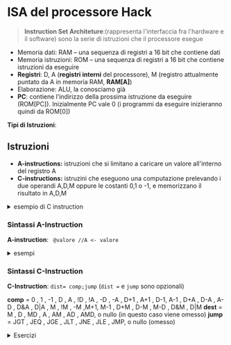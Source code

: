 
# ISA del processore Hack


> **Instruction Set Architeture**:(rappresenta l'interfaccia fra l'hardware e il software) sono la serie di istruzioni che il processore esegue

- Memoria dati: RAM – una sequenza di registri a 16 bit che contiene dati
- Memoria istruzioni: ROM – una sequenza di registri a 16 bit che contiene istruzioni da eseguire
- **Registri**: D, A (**registri interni** del processore), M (registro attualmente puntato da A in memoria RAM, **RAM[A]**) 
- Elaborazione: ALU, la conosciamo già
- **PC**: contiene l’indirizzo della prossima istruzione da eseguire (ROM[PC]). Inizialmente PC vale 0 (i programmi da eseguire inizieranno quindi da ROM[0])

**Tipi di Istruzioni**:

## Istruzioni

- **A-instructions:** istruzioni che si limitano a caricare un valore all'interno del registro A 
- **C-instructions:** istruzini che eseguono una computazione prelevando i due operandi A,D,M oppure le costanti 0,1 o -1, e memorizzano il risultato in A,D,M

<details>
<summary>
esempio di C instruction
</summary>

- Le computazioni che si possono eseguire sono: 0 , 1 , -1 , D , A , !D , !A , -D , -A , D+1 , A+1 , D-1 , A-1 , D+A , D-A , A-D , D&A , D|A , M , !M , -M , M+1 , M-1 , D+M , D-M , M-D , D&M , D|M
- D e A sono i registri interni, M coincide con RAM[A] 
</details>

### Sintassi A-Instruction

**A-instruction**: ` @valore //A <- valore`

<details>
<summary>
esempi
</summary>

Caricare una costante ( D = value)
```asm
@17 // A = 17
D = A // D = 17
```

Caricare un valore da RAM ( D = RAM[A])
```asm
@17 // A = 17
D = M // D = RAM[17]
```


 Selezionare una locazione ROM ( PC = A )
```asm
@17   // A = 17
0;JMP // mette 17 in PC, la prossima
       // istruzione sara’ ROM[17]
```
</details>

### Sintassi C-Instruction

**C-Instruction**: `dist= comp;jump` (`dist =` e `jump` sono opzionali)

**comp** = 0 , 1 , -1 , D , A , !D , !A , -D , -A , D+1 , A+1 , D-1, A-1 , D+A , D-A , A-D , D&A , D|A , M , !M , -M ,M+1, M-1 , D+M , D-M , M-D , D&M , D|M
**dest** = M , D , MD , A , AM , AD , AMD, o nullo (in questo caso viene omesso)
**jump** = JGT , JEQ , JGE , JLT , JNE , JLE , JMP, o nullo (omesso)


<details>
<summary>
Esercizi
</summary>



> memoria[2]=memoria[1]-memoria[0]-2
```asm
@1
D=M
@0
D=D-M
@2
M=D-A
```

> memoria[2]=memoria[1]-memoria[0]-2

```asm
@1
D=M
@0
D=D&M
@
M=!D
```

> Mettere il valore 1 in tutte le celle di memoria con indirizzo compreso tra RAM[0] e RAM[1] assumendo RAM[1] > RAM[0] > 1

```asm
//essendo che RAM[1]>RAM[0] possiamo scrivere già il primo valore in RAM[0] e possiamo occupare come vogliamo RAM[0] e RAM[1]
(while)
@0
A=M
M=1
@0
MD=M+1
@1
D=M-D
@while
D;JGE
```

> RAM[2] = RAM[1] * (2^RAM[0])  

```asm
//; questo designe supporta RAM[0]=0
//; come prima cosa si scrive RAM[1] in RAM[2]{
@1
D=M
@2
M=D
//; }
(top)
//; decrementa RAM[0] e se è minore di zero va alla fine {
@0
MD=M-1
@end
D;JLE
//; }
//; allora se non è RAM[0] minore di zero fa RAM[2]+=RAM[2] e riparte dal check e decremtnto{
@2
D=M
M=D+M
@top
D;JMP
//;}
(end)
```
> RAM[2] = RAM[1] / RAM[0], RAM[3] = RAM[1] mod RAM[0] 

```asm
//;mettiamo RAM[1] in RAM[3] e settiamo RAM[2]=0
@2
M=0
@1
D=M
@3
M=D
//; checkiamo che RAM[3] sia maggiore di RAM[0] e se è minore andiamo a end
(top)
@end
@3
D=M
@0
D=D-M
@end
D;JLT
// se RAM[3] è maggiore di RAM decrementeiamo RAM[3] di RAM[0] e aggingiamo uno a RAM[2]
@3
M=D
@2
M=M+1
@top
D;JMP
(end)

```

</details>